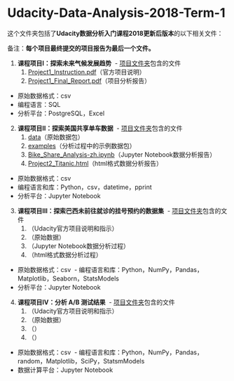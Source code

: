 # Udacity-Data-Analysis-2018-Term-1

这个文件夹包括了**Udacity数据分析入门课程2018更新后版本**的以下相关文件： 

备注：**每个项目最终提交的项目报告为最后一个文件。**

1. **课程项目I：探索未来气候发展趋势**
  - [项目文件夹](https://github.com/kexinlin/Udacity-Data-Analysis-2018-Term-1/tree/master/Project1)包含的文件
    1. [Project1_Instruction.pdf](https://github.com/kexinlin/Udacity-Data-Analysis-2018-Term-1/blob/master/Project1/Project1_Instruction.pdf)（官方项目说明）
    2. [Project1_Final_Report.pdf](https://github.com/kexinlin/Udacity-Data-Analysis-2018-Term-1/blob/master/Project1/Project1_Final_Report.pdf)（项目分析报告）
  - 原始数据格式：csv
  - 编程语言：SQL
  - 分析平台：PostgreSQL，Excel
  
2. **课程项目II：探索美国共享单车数据**
  - [项目文件夹](https://github.com/kexinlin/Udacity-Data-Analysis-2018-Term-1/tree/master/Project2)包含的文件
    1. [data](https://github.com/kexinlin/Udacity-Data-Analysis-2018-Term-1/tree/master/Project2/data)（原始数据包）
    2. [examples](https://github.com/kexinlin/Udacity-Data-Analysis-2018-Term-1/tree/master/Project2/examples)（分析过程中的示例数据包）
    3. [Bike_Share_Analysis-zh.ipynb](https://github.com/kexinlin/Udacity-Data-Analysis-2018-Term-1/blob/master/Project2/Bike_Share_Analysis-zh.ipynb)（Jupyter Notebook数据分析报告）
    4. [Project2_Titanic.html](https://github.com/kexinlin/Udacity-Data-Analysis-2018-Term-1/blob/master/Project2/Bike_Share_Analysis-zh.html)（html格式数据分析报告）
  - 原始数据格式：csv
  - 编程语言和库：Python，csv，datetime，pprint
  - 分析平台：Jupyter Notebook  

3. **课程项目III：探索巴西未前往就诊的挂号预约的数据集**
  - [项目文件夹]()包含的文件
    1. []()（Udacity官方项目说明和指示）
    2. []()（原始数据）
    3. []()（Jupyter Notebook数据分析过程）
    4. []()（html格式数据分析过程）
  - 原始数据格式：csv
  - 编程语言和库：Python，NumPy，Pandas，Matplotlib，Seaborn，StatsModels
  - 分析平台：Jupyter Notebook  


4. **课程项目IV：分析 A/B 测试结果**
  - [项目文件夹]()包含的文件
    1. []()（Udacity官方项目说明和指示）
    2. []()（原始数据）
    3. []()（）
    4. []()（）
  - 原始数据格式：csv
  - 编程语言和库：Python，NumPy，Pandas，random，Matplotlib，SciPy，StatsmModels
  - 数据计算平台：Jupyter Notebook
